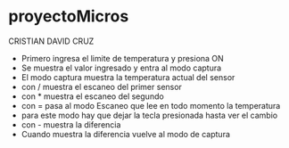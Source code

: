 # proyectoMicros

CRISTIAN DAVID CRUZ

 * Primero ingresa el limite de temperatura y presiona ON
 * Se muestra el valor ingresado y entra al modo captura
 * El modo captura muestra la temperatura actual del sensor
 * con / muestra el escaneo del primer sensor
 * con * muestra el escaneo del segundo
 * con = pasa al modo Escaneo que lee en todo momento la temperatura
 * para este modo hay que dejar la tecla presionada hasta ver el cambio
 * con - muestra la diferencia
 * Cuando muestra la diferencia vuelve al modo de captura
